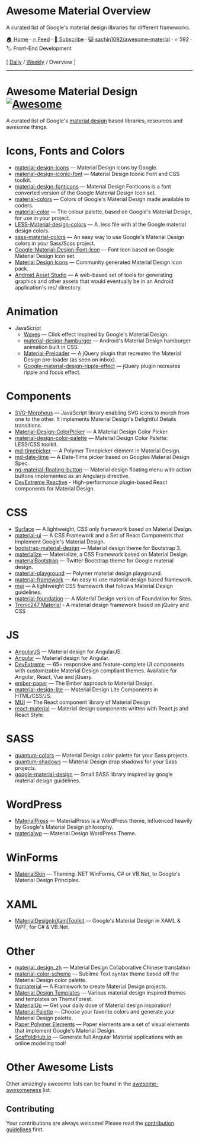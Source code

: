 # Awesome Material Overview

A curated list of Google's material design libraries for different frameworks.

[🏠 Home](/README.md) · [🔥 Feed](https://www.trackawesomelist.com/sachin1092/awesome-material/rss.xml) · [📮 Subscribe](https://trackawesomelist.us17.list-manage.com/subscribe?u=d2f0117aa829c83a63ec63c2f&id=36a103854c) · [😺 sachin1092/awesome-material](https://github.com/sachin1092/awesome-material) · ⭐ 592 · 🏷️ Front-End Development

[ [Daily](/content/sachin1092/awesome-material/README.md) / [Weekly](/content/sachin1092/awesome-material/week/README.md) / Overview ]

---

# Awesome Material Design [![Awesome](https://cdn.rawgit.com/sindresorhus/awesome/d7305f38d29fed78fa85652e3a63e154dd8e8829/media/badge.svg)](https://github.com/sindresorhus/awesome)

A curated list of Google's [material design](http://www.google.com/design/spec) based libraries, resources and awesome things.

# Icons, Fonts and Colors

*   [material-design-icons](https://github.com/google/material-design-icons) — Material Design icons by Google.
*   [material-design-iconic-font](https://github.com/zavoloklom/material-design-iconic-font) — Material Design Iconic Font and CSS toolkit.
*   [material-design-fonticons](https://github.com/designjockey/material-design-fonticons) — Material Design Fonticons is a font converted version of the Google Material Design Icon set.
*   [material-colors](https://github.com/shuhei/material-colors) — Colors of Google's Material Design made available to coders.
*   [material-color](https://github.com/mrmlnc/material-color) — The colour palette, based on Google's Material Design, for use in your project.
*   [LESS-Material-design-colors](https://github.com/tisign/LESS-Material-design-colors) — A .less file with al the Google material design colors.
*   [sass-material-colors](https://github.com/minusfive/sass-material-colors) — An easy way to use Google's Material Design colors in your Sass/Scss project.
*   [Google-Material-Design-Font-Icon](https://github.com/Seb-L/Google-Material-Design-Font-Icon) — Font Icon based on Google Material Design Icon set.
*   [Material Design Icons](https://materialdesignicons.com/) — Community generated Material Design icon pack.
*   [Android Asset Studio](https://romannurik.github.io/AndroidAssetStudio/) — A web-based set of tools for generating graphics and other assets that would eventually be in an Android application's res/ directory.

# Animation

*   JavaScript
    *   [Waves](https://github.com/fians/Waves) — Click effect inspired by Google's Material Design.
    *   [material-design-hamburger](https://github.com/swirlycheetah/material-design-hamburger) — Android's Material Design hamburger animation built in CSS.
    *   [Material-Preloader](https://github.com/aarondo/Material-Preloader) — A jQuery plugin that recreates the Material Design pre-loader (as seen on inbox).
    *   [Google-material-design-ripple-effect](https://github.com/ninox92/Google-material-design-ripple-effect) — jQuery plugin recreates ripple and focus effect.

# Components

*   [SVG-Morpheus](https://github.com/alexk111/SVG-Morpheus) — JavaScript library enabling SVG icons to morph from one to the other. It implements Material Design's Delightful Details transitions.
*   [Material-Design-ColorPicker](https://github.com/Fraina/Material-Design-ColorPicker) — A Material Design Color Picker.
*   [material-design-color-palette](https://github.com/zavoloklom/material-design-color-palette) — Material Design Color Palette: LESS/CSS toolkit.
*   [md-timepicker](https://github.com/dotlouis/md-timepicker) — A Polymer Timepicker element in Material Design.
*   [md-date-time](https://github.com/SimeonC/md-date-time) — A Date-Time picker based on Googles Material Design Spec.
*   [ng-material-floating-button](https://github.com/nobitagit/ng-material-floating-button) — Material design floating menu with action buttons implemented as an Angularjs directive.
*   [DevExtreme Reactive](https://devexpress.github.io/devextreme-reactive/react) - High-performance plugin-based React components for Material Design.

# CSS

*   [Surface](https://github.com/mildrenben/surface) — A lightweight, CSS only framework based on Material Design.
*   [material-ui](https://github.com/callemall/material-ui) — A CSS Framework and a Set of React Components that Implement Google's Material Design.
*   [bootstrap-material-design](https://github.com/FezVrasta/bootstrap-material-design) — Material design theme for Bootstrap 3.
*   [materialize](https://github.com/Dogfalo/materialize) — Materialize, a CSS Framework based on Material Design.
*   [materialBootstrap](https://github.com/throrin19/materialBootstrap) — Twitter Bootstrap theme for Google material design.
*   [material-playground](https://github.com/ebidel/material-playground) — Polymer material design playground.
*   [material-framework](https://github.com/nt1m/material-framework) — An easy to use material design based framework.
*   [mui](https://github.com/muicss/mui) — A lightweight CSS framework that follows Material Design guidelines.
*   [material-foundation](https://github.com/eucalyptuss/material-foundation) — A Material Design version of Foundation for Sites.
*   [Tronic247 Material](https://www.tronic247.com/material/) - A material design framework based on jQuery and CSS

# JS

*   [AngularJS](https://github.com/angular/material) — Material design for AngularJS.
*   [Angular](https://github.com/angular/material2) — Material design for Angular.
*   [DevExtreme](https://js.devexpress.com) — 65+ responsive and feature-complete UI components with customizable Material Design compliant themes. Available for Angular, React, Vue and jQuery.
*   [ember-paper](https://github.com/miguelcobain/ember-paper) — The Ember approach to Material Design.
*   [material-design-lite](https://github.com/google/material-design-lite/) — Material Design Lite Components in HTML/CSS/JS.
*   [MUI](https://mui.com/) — The React component library of Material Design
*   [react-material](https://github.com/BerkeleyTrue/react-material) — Material design components written with React.js and React Style.

# SASS

*   [quantum-colors](https://github.com/nkpfstr/quantum-colors) — Material Design color palette for your Sass projects.
*   [quantum-shadows](https://github.com/nkpfstr/quantum-shadows) — Material Design drop shadows for your Sass projects.
*   [google-material-design](https://github.com/axyz/google-material-design) — Small SASS library inspired by google material design guidelines.

# WordPress

*   [MaterialPress](https://github.com/alexpatin/MaterialPress) — MaterialPress is a WordPress theme, influenced heavily by Google's Material Design philosophy.
*   [materialwp](https://github.com/braginteractive/materialwp) — Material Design WordPress Theme.

# WinForms

*   [MaterialSkin](https://github.com/IgnaceMaes/MaterialSkin) — Theming .NET WinForms, C# or VB.Net, to Google's Material Design Principles.

# XAML

*   [MaterialDesignInXamlToolkit](https://github.com/ButchersBoy/MaterialDesignInXamlToolkit) — Google's Material Design in XAML & WPF, for C# & VB.Net.

# Other

*   [material\_design\_zh](https://github.com/1sters/material_design_zh) — Material Design Collaborative Chinese translation
*   [material-color-scheme](https://github.com/paradox41/material-color-scheme) — Sublime Text syntax theme based off the Material Design color palette.
*   [framaterial](https://github.com/Framaterial/framaterial) — A Framework to create Material Design projects.
*   [Material Design Templates](http://themeforest.net/tags/material%20design) — Various material design inspired themes and templates on ThemeForest.
*   [MaterialUp](http://www.materialup.com/) — Get your daily dose of Material design inspiration!
*   [Material Palette](http://www.materialpalette.com/) — Choose your favorite colors and generate your Material Design palette.
*   [Paper Polymer Elements](https://elements.polymer-project.org/browse?package=paper-elements) — Paper elements are a set of visual elements that implement Google's Material Design.
*   [ScaffoldHub.io](https://scaffoldhub.io) — Generate full Angular Material applications with an online modeling tool!

# Other Awesome Lists

Other amazingly awesome lists can be found in the [awesome-awesomeness](https://github.com/bayandin/awesome-awesomeness) list.

## Contributing

Your contributions are always welcome! Please read the [contribution guidelines](https://github.com/sachin1092/awesome-material/blob/master/README.md/contributing.md) first.

